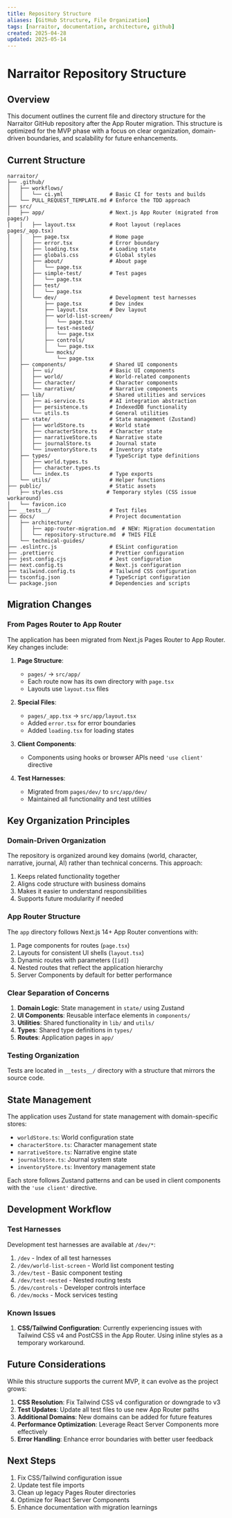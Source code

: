 ```yaml
---
title: Repository Structure
aliases: [GitHub Structure, File Organization]
tags: [narraitor, documentation, architecture, github]
created: 2025-04-28
updated: 2025-05-14
---
```


# Narraitor Repository Structure

## Overview

This document outlines the current file and directory structure for the Narraitor GitHub repository after the App Router migration. This structure is optimized for the MVP phase with a focus on clear organization, domain-driven boundaries, and scalability for future enhancements.

## Current Structure

```
narraitor/
├── .github/
│   ├── workflows/
│   │   └── ci.yml               # Basic CI for tests and builds
│   └── PULL_REQUEST_TEMPLATE.md # Enforce the TDD approach
├── src/
│   ├── app/                     # Next.js App Router (migrated from pages/)
│   │   ├── layout.tsx           # Root layout (replaces pages/_app.tsx)
│   │   ├── page.tsx             # Home page
│   │   ├── error.tsx            # Error boundary
│   │   ├── loading.tsx          # Loading state
│   │   ├── globals.css          # Global styles
│   │   ├── about/               # About page
│   │   │   └── page.tsx
│   │   ├── simple-test/         # Test pages
│   │   │   └── page.tsx
│   │   ├── test/
│   │   │   └── page.tsx
│   │   └── dev/                 # Development test harnesses
│   │       ├── page.tsx         # Dev index
│   │       ├── layout.tsx       # Dev layout
│   │       ├── world-list-screen/
│   │       │   └── page.tsx
│   │       ├── test-nested/
│   │       │   └── page.tsx
│   │       ├── controls/
│   │       │   └── page.tsx
│   │       └── mocks/
│   │           └── page.tsx
│   ├── components/              # Shared UI components
│   │   ├── ui/                  # Basic UI components
│   │   ├── world/               # World-related components
│   │   ├── character/           # Character components
│   │   └── narrative/           # Narrative components
│   ├── lib/                     # Shared utilities and services
│   │   ├── ai-service.ts        # AI integration abstraction
│   │   ├── persistence.ts       # IndexedDB functionality
│   │   └── utils.ts             # General utilities
│   ├── state/                   # State management (Zustand)
│   │   ├── worldStore.ts        # World state
│   │   ├── characterStore.ts    # Character state
│   │   ├── narrativeStore.ts    # Narrative state
│   │   ├── journalStore.ts      # Journal state
│   │   └── inventoryStore.ts    # Inventory state
│   ├── types/                   # TypeScript type definitions
│   │   ├── world.types.ts
│   │   ├── character.types.ts
│   │   └── index.ts             # Type exports
│   └── utils/                   # Helper functions
├── public/                      # Static assets
│   ├── styles.css              # Temporary styles (CSS issue workaround)
│   └── favicon.ico
├── __tests__/                   # Test files
├── docs/                        # Project documentation
│   ├── architecture/
│   │   ├── app-router-migration.md  # NEW: Migration documentation
│   │   └── repository-structure.md  # THIS FILE
│   └── technical-guides/
├── .eslintrc.js                 # ESLint configuration
├── .prettierrc                  # Prettier configuration
├── jest.config.cjs              # Jest configuration
├── next.config.ts               # Next.js configuration
├── tailwind.config.ts           # Tailwind CSS configuration
├── tsconfig.json                # TypeScript configuration
└── package.json                 # Dependencies and scripts
```

## Migration Changes

### From Pages Router to App Router

The application has been migrated from Next.js Pages Router to App Router. Key changes include:

1. **Page Structure**: 
   - `pages/` → `src/app/`
   - Each route now has its own directory with `page.tsx`
   - Layouts use `layout.tsx` files

2. **Special Files**:
   - `pages/_app.tsx` → `src/app/layout.tsx`
   - Added `error.tsx` for error boundaries
   - Added `loading.tsx` for loading states

3. **Client Components**:
   - Components using hooks or browser APIs need `'use client'` directive

4. **Test Harnesses**:
   - Migrated from `pages/dev/` to `src/app/dev/`
   - Maintained all functionality and test utilities

## Key Organization Principles

### Domain-Driven Organization

The repository is organized around key domains (world, character, narrative, journal, AI) rather than technical concerns. This approach:

1. Keeps related functionality together
2. Aligns code structure with business domains
3. Makes it easier to understand responsibilities
4. Supports future modularity if needed

### App Router Structure

The `app` directory follows Next.js 14+ App Router conventions with:

1. Page components for routes (`page.tsx`)
2. Layouts for consistent UI shells (`layout.tsx`)
3. Dynamic routes with parameters (`[id]`)
4. Nested routes that reflect the application hierarchy
5. Server Components by default for better performance

### Clear Separation of Concerns

1. **Domain Logic**: State management in `state/` using Zustand
2. **UI Components**: Reusable interface elements in `components/`
3. **Utilities**: Shared functionality in `lib/` and `utils/`
4. **Types**: Shared type definitions in `types/`
5. **Routes**: Application pages in `app/`

### Testing Organization

Tests are located in `__tests__/` directory with a structure that mirrors the source code.

## State Management

The application uses Zustand for state management with domain-specific stores:

- `worldStore.ts`: World configuration state
- `characterStore.ts`: Character management state
- `narrativeStore.ts`: Narrative engine state
- `journalStore.ts`: Journal system state
- `inventoryStore.ts`: Inventory management state

Each store follows Zustand patterns and can be used in client components with the `'use client'` directive.

## Development Workflow

### Test Harnesses

Development test harnesses are available at `/dev/*`:

1. `/dev` - Index of all test harnesses
2. `/dev/world-list-screen` - World list component testing
3. `/dev/test` - Basic component testing
4. `/dev/test-nested` - Nested routing tests
5. `/dev/controls` - Developer controls interface
6. `/dev/mocks` - Mock services testing

### Known Issues

1. **CSS/Tailwind Configuration**: Currently experiencing issues with Tailwind CSS v4 and PostCSS in the App Router. Using inline styles as a temporary workaround.

## Future Considerations

While this structure supports the current MVP, it can evolve as the project grows:

1. **CSS Resolution**: Fix Tailwind CSS v4 configuration or downgrade to v3
2. **Test Updates**: Update all test files to use new App Router paths
3. **Additional Domains**: New domains can be added for future features
4. **Performance Optimization**: Leverage React Server Components more effectively
5. **Error Handling**: Enhance error boundaries with better user feedback

## Next Steps

1. Fix CSS/Tailwind configuration issue
2. Update test file imports
3. Clean up legacy Pages Router directories
4. Optimize for React Server Components
5. Enhance documentation with migration learnings
